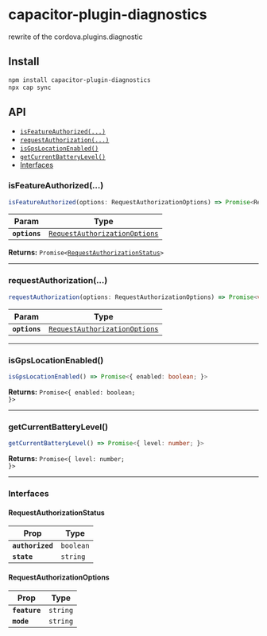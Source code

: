 # capacitor-plugin-diagnostics

rewrite of the cordova.plugins.diagnostic

## Install

```bash
npm install capacitor-plugin-diagnostics
npx cap sync
```

## API

<docgen-index>

* [`isFeatureAuthorized(...)`](#isfeatureauthorized)
* [`requestAuthorization(...)`](#requestauthorization)
* [`isGpsLocationEnabled()`](#isgpslocationenabled)
* [`getCurrentBatteryLevel()`](#getcurrentbatterylevel)
* [Interfaces](#interfaces)

</docgen-index>

<docgen-api>
<!--Update the source file JSDoc comments and rerun docgen to update the docs below-->

### isFeatureAuthorized(...)

```typescript
isFeatureAuthorized(options: RequestAuthorizationOptions) => Promise<RequestAuthorizationStatus>
```

| Param         | Type                                                                                |
| ------------- | ----------------------------------------------------------------------------------- |
| **`options`** | <code><a href="#requestauthorizationoptions">RequestAuthorizationOptions</a></code> |

**Returns:** <code>Promise&lt;<a href="#requestauthorizationstatus">RequestAuthorizationStatus</a>&gt;</code>

--------------------


### requestAuthorization(...)

```typescript
requestAuthorization(options: RequestAuthorizationOptions) => Promise<void>
```

| Param         | Type                                                                                |
| ------------- | ----------------------------------------------------------------------------------- |
| **`options`** | <code><a href="#requestauthorizationoptions">RequestAuthorizationOptions</a></code> |

--------------------


### isGpsLocationEnabled()

```typescript
isGpsLocationEnabled() => Promise<{ enabled: boolean; }>
```

**Returns:** <code>Promise&lt;{ enabled: boolean; }&gt;</code>

--------------------


### getCurrentBatteryLevel()

```typescript
getCurrentBatteryLevel() => Promise<{ level: number; }>
```

**Returns:** <code>Promise&lt;{ level: number; }&gt;</code>

--------------------


### Interfaces


#### RequestAuthorizationStatus

| Prop             | Type                 |
| ---------------- | -------------------- |
| **`authorized`** | <code>boolean</code> |
| **`state`**      | <code>string</code>  |


#### RequestAuthorizationOptions

| Prop          | Type                |
| ------------- | ------------------- |
| **`feature`** | <code>string</code> |
| **`mode`**    | <code>string</code> |

</docgen-api>
